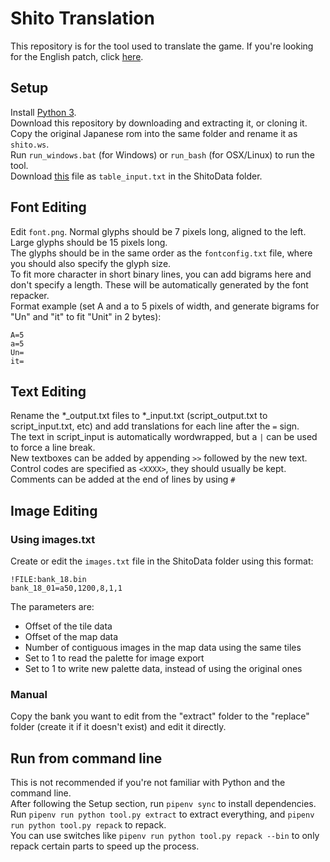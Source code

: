 # Shito Translation
This repository is for the tool used to translate the game. If you're looking for the English patch, click [here](https://agtteam.net/shito).  
## Setup
Install [Python 3](https://www.python.org/downloads/).  
Download this repository by downloading and extracting it, or cloning it.  
Copy the original Japanese rom into the same folder and rename it as `shito.ws`.  
Run `run_windows.bat` (for Windows) or `run_bash` (for OSX/Linux) to run the tool.  
Download [this](https://gist.github.com/Illidanz/539f84ffd6e7dcbc0126dacad99b616b) file as `table_input.txt` in the ShitoData folder.  
## Font Editing
Edit `font.png`. Normal glyphs should be 7 pixels long, aligned to the left. Large glyphs should be 15 pixels long.  
The glyphs should be in the same order as the `fontconfig.txt` file, where you should also specify the glyph size.  
To fit more character in short binary lines, you can add bigrams here and don't specify a length. These will be automatically generated by the font repacker.  
Format example (set A and a to 5 pixels of width, and generate bigrams for "Un" and "it" to fit "Unit" in 2 bytes):
```
A=5
a=5
Un=
it=
```
## Text Editing
Rename the \*\_output.txt files to \*\_input.txt (script_output.txt to script_input.txt, etc) and add translations for each line after the `=` sign.  
The text in script_input is automatically wordwrapped, but a `|` can be used to force a line break.  
New textboxes can be added by appending `>>` followed by the new text.  
Control codes are specified as `<XXXX>`, they should usually be kept.  
Comments can be added at the end of lines by using `#`  
## Image Editing
### Using images.txt
Create or edit the `images.txt` file in the ShitoData folder using this format:
```
!FILE:bank_18.bin
bank_18_01=a50,1200,8,1,1
```
The parameters are:
* Offset of the tile data
* Offset of the map data
* Number of contiguous images in the map data using the same tiles
* Set to 1 to read the palette for image export
* Set to 1 to write new palette data, instead of using the original ones
### Manual
Copy the bank you want to edit from the "extract" folder to the "replace" folder (create it if it doesn't exist) and edit it directly.  
## Run from command line
This is not recommended if you're not familiar with Python and the command line.  
After following the Setup section, run `pipenv sync` to install dependencies.  
Run `pipenv run python tool.py extract` to extract everything, and `pipenv run python tool.py repack` to repack.  
You can use switches like `pipenv run python tool.py repack --bin` to only repack certain parts to speed up the process.  
